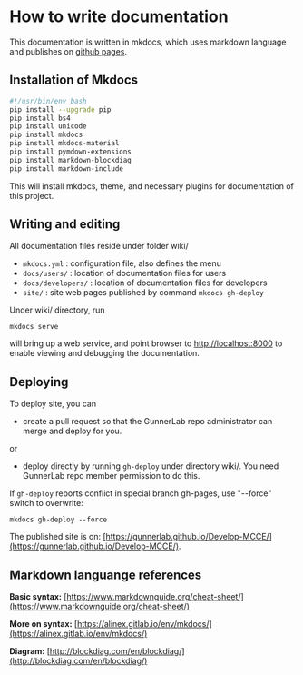 # How to write documentation

This documentation is written in mkdocs, which uses markdown language and publishes on [github pages](https://gunnerlab.github.io/Develop-MCCE/).

## Installation of Mkdocs

```bash
#!/usr/bin/env bash
pip install --upgrade pip
pip install bs4
pip install unicode
pip install mkdocs
pip install mkdocs-material
pip install pymdown-extensions
pip install markdown-blockdiag
pip install markdown-include
```

This will install mkdocs, theme, and necessary plugins for documentation of this project.

## Writing and editing
All documentation files reside under folder wiki/

  * ```mkdocs.yml``` : configuration file, also defines the menu
  * ```docs/users/``` : location of documentation files for users
  * ```docs/developers/``` : location of documentation files for developers  
  * ```site/``` : site web pages published by command ```mkdocs gh-deploy```

Under wiki/ directory, run 
```
mkdocs serve
```
will bring up a web service, and point browser to [http://localhost:8000](http://localhost:8000) to enable viewing 
and debugging the documentation.

 
## Deploying
To deploy site, you can

  * create a pull request so that the GunnerLab repo administrator can merge and deploy for you.

or
 
  * deploy directly by running ```gh-deploy``` under directory wiki/. You need GunnerLab repo member permission to do 
  this.

If ```gh-deploy``` reports conflict in special branch gh-pages, use "--force" switch to overwrite:
```
mkdocs gh-deploy --force
```

The published site is on: [https://gunnerlab.github.io/Develop-MCCE/](https://gunnerlab.github.io/Develop-MCCE/).


## Markdown languange references

**Basic syntax:** [https://www.markdownguide.org/cheat-sheet/](https://www.markdownguide.org/cheat-sheet/)

**More on syntax:** [https://alinex.gitlab.io/env/mkdocs/](https://alinex.gitlab.io/env/mkdocs/)

**Diagram:** [http://blockdiag.com/en/blockdiag/](http://blockdiag.com/en/blockdiag/)